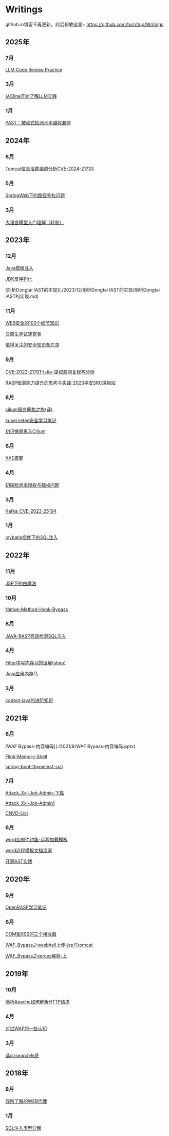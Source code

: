 # Writings
github.io博客不再更新，此后都放这里~ https://github.com/turn1tup/Writings 
## 2025年
### 7月
[LLM Code Review Practice](./2025/7/LLM%20Code%20Review%20Practice.md)
### 3月
[从Cline开始了解LLM实践](./2025/3/从Cline开始了解LLM实践.md)
### 1月
[PAST：被动式检测水平越权漏洞](./2025/1/PAST：被动式检测水平越权漏洞.md)
## 2024年
### 8月
[Tomcat信息泄露漏洞分析CVE-2024-21733](./2024/8/Tomcat信息泄露漏洞分析CVE-2024-21733/Tomcat信息泄露漏洞分析CVE-2024-21733.md)
### 5月
[SpringWeb下的路径鉴权问题](./2024/5/SpringWeb下的路径鉴权问题.md)
### 3月
[大语言模型入门理解（转制）](./2024/3/大语言模型入门理解（转制）/大语言模型入门理解（转制）.md)
## 2023年
### 12月
[Java模板注入](./2023/12/Java模板注入/Java模板注入.md)
[JDK反序列化](./2023/12/JDK反序列化/JDK反序列化.md)
[剖析Dongtai IAST的实现](./2023/12/剖析Dongtai IAST的实现/剖析Dongtai IAST的实现.md)
### 11月
[WEB安全的100个细节知识](./2023/11/WEB安全的100个细节知识/WEB安全的100个细节知识.md)
[云原生测试速查表](./2023/11/云原生测试速查表/云原生测试速查表.xlsx)
[值得关注的安全知识备忘录](./2023/11/值得关注的安全知识备忘录/值得关注的安全知识备忘录.md)
### 9月
[CVE-2022-21701-Istio-提权漏洞复现与分析](./2023/9/CVE-2022-21701-Istio-提权漏洞复现与分析/CVE-2022-21701-Istio-提权漏洞复现与分析.md)
[RASP检测能力提升的思考与实践-2023平安SRC深圳站](./2023/9/RASP检测能力提升的思考与实践-2023平安SRC深圳站/RASP检测能力提升的思考与实践-2023平安SRC深圳站.pptx)
### 8月
[cilium服务网格之旅(译)](./2023/8/cilium服务网格之旅(译)/cilium服务网格之旅(译).md)
[kubernetes安全学习笔记](./2023/8/kubernetes安全学习笔记/kubernetes安全学习笔记.md)
[初识微隔离与Cilium](./2023/8/初识微隔离与Cilium/初识微隔离与Cilium.md)
### 6月
[XXE概要](./2023/6/XXE/XXE概要.md)
### 4月
[初探检测未授权与越权问题](./2023/4/初探检测未授权与越权问题/初探检测未授权与越权问题.md)
### 3月
[Kafka_CVE-2023-25194](./2023/3/Kafka_CVE-2023-25194/Kafka_CVE-2023-25194.md)
### 1月
[mybatis插件下的SQL注入](./2023/1/mybatis插件下的SQL注入/mybatis插件下的SQL注入.md)
## 2022年
### 11月
[JSP下的白魔法](./2022/11/JSP下的白魔法/JSP下的白魔法.md)
### 10月
[Native-Method-Hook-Bypass](./2022/10/Native-Method-Hook-Bypass/Native-Method-Hook-Bypass.md)
### 8月
[JAVA-RASP高效检测SQL注入](./2022/8/JAVA-RASP高效检测SQL注入/JAVA-RASP高效检测SQL注入.md)
### 4月
[Filter中写内存马的误解(shiro)](./2022/4/Filter内存马的误解(shiro)/Filter中写内存马的误解(shiro).md)
[Java应用内存马](./2022/4/Java应用内存马/Java应用内存马.md)
### 3月
[codeql-java的进阶知识](./2022/3/codeql-java的进阶知识/codeql-java的进阶知识.md)
## 2021年
### 8月
[WAF Bypass-内容编码](./2021/8/WAF Bypass-内容编码.pptx)
[Flink-Memory-Shell](./2021/8/Flink-Memory-Shell/Flink-Memory-Shell.md)
[spring-boot-thymeleaf-ssti](./2021/8/spring-boot-thymeleaf-ssti_turn1tup/spring-boot-thymeleaf-ssti.md)
### 7月
[Attack_Xxl-Job-Admin-下篇](./2021/7/Attack_Xxl-Job-Admin-下篇/Attack_Xxl-Job-Admin-下篇.md)
[Attack_Xxl-Job-Admin1](./2021/7/Attack_Xxl-Job-Admin1.8.2/Attack_Xxl-Job-Admin1.8.2.md)
[CNVD-List](./2021/7/CNVD-List/CNVD-List.md)
### 6月
[word宏邮件钓鱼-远程加载模板](./2021/6/word宏邮件钓鱼-远程加载模板/word宏邮件钓鱼-远程加载模板.md)
[word远程模板文档混淆](./2021/6/word远程模板文档混淆/word远程模板文档混淆.md)
[开源AST实践](./2021/6/开源AST实践/开源AST实践.md)
## 2020年
### 9月
[OpenRASP学习笔记](./2020/9/OpenRASP学习笔记/OpenRASP学习笔记.md)
### 6月
[DOM型XSS的三个接收器](./2020/6/DOM型XSS的三个接收器/DOM型XSS的三个接收器.md)
[WAF_Bypass之wesbhell上传-jsp与tomcat](./2020/6/WAF_Bypass之wesbhell上传-jsp与tomcat/WAF_Bypass之wesbhell上传-jsp与tomcat.md)
[WAF_Bypass之xerces解析-上](./2020/6/WAF_Bypass之xerces解析-上/WAF_Bypass之xerces解析-上.md)
## 2019年
### 10月
[简析Apache如何解析HTTP请求](./2019/10/简析Apache如何解析HTTP请求/简析Apache如何解析HTTP请求.md)
### 4月
[对过WAF的一些认知](./2019/4/对过WAF的一些认知/对过WAF的一些认知.md)
### 3月
[读dirsearch有感](./2019/3/读dirsearch有感/读dirsearch有感.md)
## 2018年
### 8月
[我所了解的WEB代理](./2018/8/我所了解的WEB代理/我所了解的WEB代理.md)
### 1月
[SQL注入类型详解](./2018/1/SQL注入类型详解/SQL注入类型详解.md)
